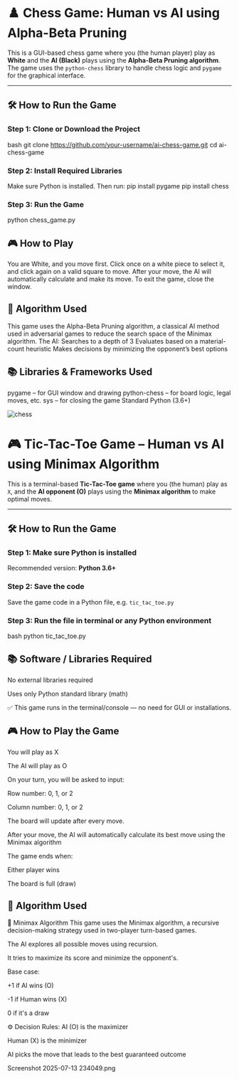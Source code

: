 # ♟️ Chess Game: Human vs AI using Alpha-Beta Pruning

This is a GUI-based chess game where you (the human player) play as **White** and the **AI (Black)** plays using the **Alpha-Beta Pruning algorithm**. The game uses the `python-chess` library to handle chess logic and `pygame` for the graphical interface.

---

## 🛠️ How to Run the Game

### Step 1: Clone or Download the Project
bash
git clone https://github.com/your-username/ai-chess-game.git
cd ai-chess-game

### Step 2: Install Required Libraries
Make sure Python is installed. Then run:
pip install pygame
pip install chess

### Step 3: Run the Game
python chess_game.py

## 🎮 How to Play

You are White, and you move first.
Click once on a white piece to select it, and click again on a valid square to move.
After your move, the AI will automatically calculate and make its move.
To exit the game, close the window.

## 🧠 Algorithm Used

This game uses the Alpha-Beta Pruning algorithm, a classical AI method used in adversarial games to reduce the search space of the Minimax algorithm.
The AI:
Searches to a depth of 3
Evaluates based on a material-count heuristic
Makes decisions by minimizing the opponent’s best options

## 📚 Libraries & Frameworks Used

pygame – for GUI window and drawing
python-chess – for board logic, legal moves, etc.
sys – for closing the game
Standard Python (3.6+)

![chess](https://github.com/user-attachments/assets/228fac98-3c22-4518-bb63-c538660ead6b)

# 🎮 Tic-Tac-Toe Game – Human vs AI using Minimax Algorithm

This is a terminal-based **Tic-Tac-Toe game** where you (the human) play as `X`, and the **AI opponent (O)** plays using the **Minimax algorithm** to make optimal moves.

---

## 🛠️ How to Run the Game

### Step 1: Make sure Python is installed  
Recommended version: **Python 3.6+**

### Step 2: Save the code  
Save the game code in a Python file, e.g. `tic_tac_toe.py`

### Step 3: Run the file in terminal or any Python environment  
bash
python tic_tac_toe.py

## 📚 Software / Libraries Required
No external libraries required

Uses only Python standard library (math)

✅ This game runs in the terminal/console — no need for GUI or installations.

## 🎮 How to Play the Game
You will play as X

The AI will play as O

On your turn, you will be asked to input:

Row number: 0, 1, or 2

Column number: 0, 1, or 2

The board will update after every move.

After your move, the AI will automatically calculate its best move using the Minimax algorithm

The game ends when:

Either player wins

The board is full (draw)

## 🧠 Algorithm Used
🔁 Minimax Algorithm
This game uses the Minimax algorithm, a recursive decision-making strategy used in two-player turn-based games.

The AI explores all possible moves using recursion.

It tries to maximize its score and minimize the opponent's.

Base case:

+1 if AI wins (O)

-1 if Human wins (X)

0 if it's a draw

⚙️ Decision Rules:
AI (O) is the maximizer

Human (X) is the minimizer

AI picks the move that leads to the best guaranteed outcome


Screenshot 2025-07-13 234049.png






